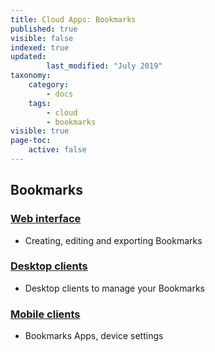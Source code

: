 ```yaml
---
title: Cloud Apps: Bookmarks
published: true
visible: false
indexed: true
updated:
        last_modified: "July 2019"
taxonomy:
    category:
        - docs
    tags:
        - cloud
        - bookmarks
visible: true
page-toc:
    active: false
---
```


## Bookmarks

### [Web interface](web)
- Creating, editing and exporting Bookmarks

### [Desktop clients](desktop)
- Desktop clients to manage your Bookmarks

### [Mobile clients](mobile)
- Bookmarks Apps, device settings
